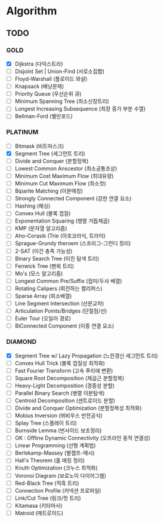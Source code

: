 # Algorithm

## TODO
### GOLD
- [X] Dijkstra (다익스트라)
- [ ] Disjoint Set | Union-Find (서로소집합)
- [ ] Floyd-Warshall (플로이드 와샬)
- [ ] Knapsack (배낭문제)
- [ ] Priority Queue (우선순위 큐)
- [ ] Minimum Spanning Tree (최소신장트리)
- [ ] Longest Increasing Subsequence (최장 증가 부분 수열)
- [ ] Bellman-Ford (벨만포드)
### PLATINUM
- [ ] Bitmask (비트마스크)
- [X] Segment Tree (세그먼트 트리)
- [ ] Divide and Conquer (분할정복)
- [ ] Lowest Common Anscestor (최소공통조상)
- [ ] Minimum Cost Maximum Flow (최대유량)
- [ ] Minimum Cut Maximum Flow (최소컷)
- [ ] Biparite Matching (이분매칭)
- [ ] Strongly Connected Component (강한 연결 요소)
- [ ] Hashing (해싱)
- [ ] Convex Hull (볼록 껍질)
- [ ] Exponentation Squaring (행렬 거듭제곱)
- [ ] KMP (문자열 알고리즘)
- [ ] Aho-Corasik (Trie (아호코라식, 트라이)
- [ ] Sprague-Grundy theroem (스프라그-그런디 정리)
- [ ] 2-SAT (이건 충족 가능성)
- [ ] Binary Search Tree (이진 탐색 트리)
- [ ] Fenwick Tree (펜윅 트리)
- [ ] Mo's (모스 알고리즘)
- [ ] Longest Common Pre/Suffix (접미/두사 배열)
- [ ] Rotating Calipers (회전하는 캘리퍼스)
- [ ] Sparse Array (희소배열)
- [ ] Line Segment Intersection (선분교차)
- [ ] Articulation Points/Bridges (단절점/선)
- [ ]  Euler Tour (오일러 경로)
- [ ] BiConnected Component (이중 연결 요소)
### DIAMOND
- [X] Segment Tree w/ Lazy Propagation (느린갱신 세그먼트 트리)
- [ ] Convex Hull Trick (볼록 껍질성 최적화)
- [ ] Fast Fourier Transform (고속 푸리에 변환)
- [ ] Square Root Decomposition (제곱근 분할정복)
- [ ] Heavy-Light Decomposition (경중성 분할)
- [ ] Parallel Binary Search (병렬 이분탐색)
- [ ] Centroid Decomposition (센트로이드 분할)
- [ ] Divide and Conquer Optimization (분할정복성 최적화)
- [ ] Mobius Inversion (뫼비우스 반전공식)
- [ ] Splay Tree (스플레이 트리)
- [ ] Burnside Lemma (번사이드 보조정리)
- [ ] OK : Offline Dynamic Connectivity (오프라인 동적 연결성)
- [ ] Linear Programming (선형 계획법)
- [ ] Berlekamp-Massey (벌캠프-매시)
- [ ] Hall's Theorem (홀 매칭 정리)
- [ ] Knuth Optimization (크누스 최적화)
- [ ] Voronoi Diagram (보로노이 다이어그램)
- [ ] Red-Black Tree (적흑 트리)
- [ ] Connection Profile (커넥션 프로파일)
- [ ] Link/Cut Tree (링크/컷 트리)
- [ ] Kitamasa (키타마사)
- [ ] Matroid (매트로이드)